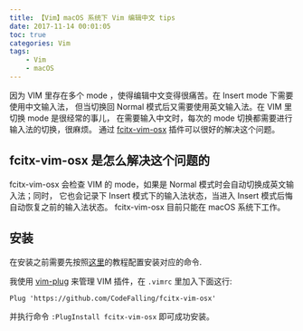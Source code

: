 ```yaml
---
title: 【Vim】macOS 系统下 Vim 编辑中文 tips
date: 2017-11-14 00:01:05
toc: true
categories: Vim
tags:
    - Vim
    - macOS
---
```


因为 VIM 里存在多个 mode ，使得编辑中文变得很痛苦。在 Insert mode 下需要使用中文输入法，
但当切换回 Normal 模式后又需要使用英文输入法。在 VIM 里切换 mode 是很经常的事儿，
在需要输入中文时，每次的 mode 切换都需要进行输入法的切换，很麻烦。
通过 [fcitx-vim-osx](https://github.com/CodeFalling/fcitx-vim-osx) 插件可以很好的解决这个问题。

<!--more-->

## fcitx-vim-osx 是怎么解决这个问题的

fcitx-vim-osx 会检查 VIM 的 mode，如果是 Normal 模式时会自动切换成英文输入法；同时，
它也会记录下 Insert 模式下的输入法状态，当进入 Insert 模式后悔自动恢复之前的输入法状态。
fcitx-vim-osx 目前只能在 macOS 系统下工作。

## 安装

在安装之前需要先按照[这里](https://github.com/CodeFalling/fcitx-remote-for-osx)的教程配置安装对应的命令.

我使用 [vim-plug](https://github.com/junegunn/vim-plug) 来管理 VIM 插件，在 `.vimrc` 里加入下面这行:

```vim
Plug 'https://github.com/CodeFalling/fcitx-vim-osx'
```

并执行命令 `:PlugInstall fcitx-vim-osx` 即可成功安装。
